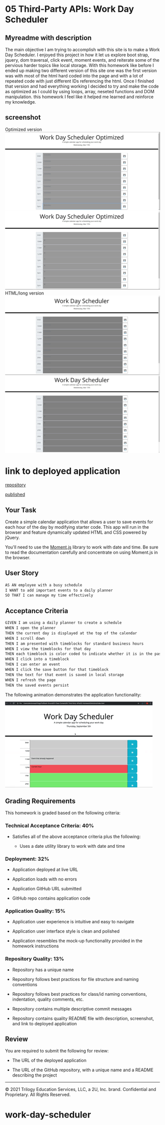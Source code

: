 # 05 Third-Party APIs: Work Day Scheduler

## Myreadme with description

The main objective I am trying to accomplish with this site is to make a Work Day Scheduler. I enjoyed this project in how it let us explore boot strap, jquery, dom traversal, click event, moment events, and reiterate some of the pervious harder topics like local storage. With this homework like before I ended up making two different version of this site one was the first version was with most of the html hard coded into the page and with a lot of repeated code with just different IDs referencing the html. Once I finished that version and had everything working I decided to try and make the code as optimized as I could by using loops, array, neseted functions and DOM manipulation. this homework I feel like it helped me learned and reinforce my knowledge.

## screenshot

Optimized version
![screenshot1](./Assets/1.JPG)
![screenshot2](./Assets/2.JPG)
HTML/long version
![screenshot3](./Assets/3.JPG)
![screenshot4](./Assets/4.JPG)

# link to deployed application

[repository](https://github.com/Limnation/05-work-day-scheduler)

[published](https://limnation.github.io/05-work-day-scheduler/)

## Your Task

Create a simple calendar application that allows a user to save events for each hour of the day by modifying starter code. This app will run in the browser and feature dynamically updated HTML and CSS powered by jQuery.

You'll need to use the [Moment.js](https://momentjs.com/) library to work with date and time. Be sure to read the documentation carefully and concentrate on using Moment.js in the browser.

## User Story

```md
AS AN employee with a busy schedule
I WANT to add important events to a daily planner
SO THAT I can manage my time effectively
```

## Acceptance Criteria

```md
GIVEN I am using a daily planner to create a schedule
WHEN I open the planner
THEN the current day is displayed at the top of the calendar
WHEN I scroll down
THEN I am presented with timeblocks for standard business hours
WHEN I view the timeblocks for that day
THEN each timeblock is color coded to indicate whether it is in the past, present, or future
WHEN I click into a timeblock
THEN I can enter an event
WHEN I click the save button for that timeblock
THEN the text for that event is saved in local storage
WHEN I refresh the page
THEN the saved events persist
```

The following animation demonstrates the application functionality:

![A user clicks on slots on the color-coded calendar and edits the events.](./Assets/05-third-party-apis-homework-demo.gif)


## Grading Requirements

This homework is graded based on the following criteria: 

### Technical Acceptance Criteria: 40%

* Satisfies all of the above acceptance criteria plus the following:

  * Uses a date utility library to work with date and time

### Deployment: 32%

* Application deployed at live URL

* Application loads with no errors

* Application GitHub URL submitted

* GitHub repo contains application code

### Application Quality: 15%

* Application user experience is intuitive and easy to navigate

* Application user interface style is clean and polished

* Application resembles the mock-up functionality provided in the homework instructions

### Repository Quality: 13%

* Repository has a unique name

* Repository follows best practices for file structure and naming conventions

* Repository follows best practices for class/id naming conventions, indentation, quality comments, etc.

* Repository contains multiple descriptive commit messages

* Repository contains quality README file with description, screenshot, and link to deployed application

## Review

You are required to submit the following for review:

* The URL of the deployed application

* The URL of the GitHub repository, with a unique name and a README describing the project

- - -
© 2021 Trilogy Education Services, LLC, a 2U, Inc. brand. Confidential and Proprietary. All Rights Reserved.
# work-day-scheduler
